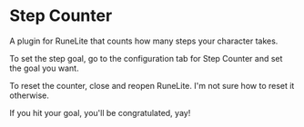 # Step Counter
A plugin for RuneLite that counts how many steps your character takes.

To set the step goal, go to the configuration tab for Step Counter and set the goal you want.

To reset the counter, close and reopen RuneLite. I'm not sure how to reset it otherwise.

If you hit your goal, you'll be congratulated, yay!
